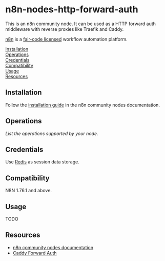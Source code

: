 # n8n-nodes-http-forward-auth

This is an n8n community node. It can be used as a HTTP forward auth middleware with reverse proxies like Traefik and Caddy.

[n8n](https://n8n.io/) is a [fair-code licensed](https://docs.n8n.io/reference/license/) workflow automation platform.

[Installation](#installation)  
[Operations](#operations)  
[Credentials](#credentials)  
[Compatibility](#compatibility)  
[Usage](#usage)  
[Resources](#resources)

## Installation

Follow the [installation guide](https://docs.n8n.io/integrations/community-nodes/installation/) in the n8n community nodes documentation.

## Operations

_List the operations supported by your node._

## Credentials

Use [Redis](https://docs.n8n.io/integrations/builtin/credentials/redis/) as session data storage.

## Compatibility

N8N 1.76.1 and above.

## Usage

TODO

## Resources

* [n8n community nodes documentation](https://docs.n8n.io/integrations/community-nodes/)
* [Caddy Forward Auth](https://caddyserver.com/docs/caddyfile/directives/forward_auth)
